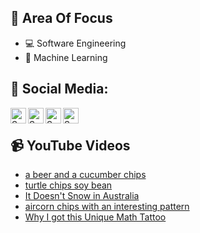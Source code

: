## 🧠 Area Of Focus

- 💻 Software Engineering
- 🤖 Machine Learning

## 📰 Social Media:

[<img align="left" alt="Somethea Siek | LinkedIn" width="25px" src="https://cdn.jsdelivr.net/npm/simple-icons@v3/icons/linkedin.svg" />][linkedin]
[<img align="left" alt="Somethea Siek | YouTube" width="25px" src="https://cdn.jsdelivr.net/npm/simple-icons@v3/icons/youtube.svg" />][youtube]
[<img align="left" alt="Somethea Siek | Instagram" width="25px" src="https://cdn.jsdelivr.net/npm/simple-icons@v3/icons/instagram.svg" />][instagram]
[<img align="left" alt="Somethea Siek | Facebook" width="25px" src="https://cdn.jsdelivr.net/npm/simple-icons@v3/icons/facebook.svg" />][facebook]

<br>

## 📹 YouTube Videos

<!-- YOUTUBE:START -->
- [a beer and a cucumber chips](https://www.youtube.com/watch?v=BoKnL-25f-o)
- [turtle chips soy bean](https://www.youtube.com/watch?v=PQSLbI3BBO0)
- [It Doesn&#39;t Snow in Australia](https://www.youtube.com/watch?v=k78dty04DmE)
- [aircorn chips with an interesting pattern](https://www.youtube.com/watch?v=mCcCyc0uy_I)
- [Why I got this Unique Math Tattoo](https://www.youtube.com/watch?v=kr7ZrE-GYdU)
<!-- YOUTUBE:END -->

[linkedin]: https://www.linkedin.com/in/sometheasiek/
[youtube]: https://www.youtube.com/channel/UC7axd1HuwGRrcFL5bKG9niQ
[instagram]: https://www.instagram.com/sometheasiekswx2/
[facebook]: https://www.facebook.com/sometheasiekswx
